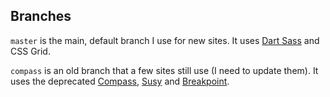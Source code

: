 ## Branches

`master` is the main, default branch I use for new sites. It uses
[Dart Sass](https://sass-lang.com/dart-sass) and CSS Grid.

`compass` is an old branch that a few sites still use (I need to update them).
It uses the deprecated [Compass](http://compass-style.org/),
[Susy](https://www.oddbird.net/susy/) and
[Breakpoint](http://breakpoint-sass.com/).

